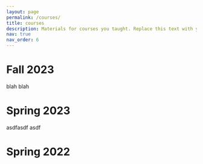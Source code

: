```yaml
---
layout: page
permalink: /courses/
title: courses
description: Materials for courses you taught. Replace this text with your description.
nav: true
nav_order: 6
---
```


# Fall 2023

blah blah

# Spring 2023

asdfasdf
asdf

# Spring 2022


